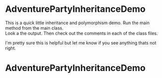 # AdventurePartyInheritanceDemo

This is a quick little inheritance and polymorphism demo.  Run the main method from the main class.  
Look a the output.  Then check out the comments in each of the class files.

I'm pretty sure this is helpful but let me know if you see anything thats not right.
# AdventurePartyInheritanceDemo
